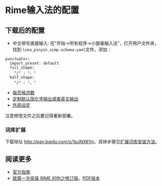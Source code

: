 Rime输入法的配置
===
 
## 下载后的配置
 
- 中文顿号直接输入: 在"开始→所有程序→小狼毫输入法"，打开用户文件夹，找到 `luna_pinyin_simp.schema.yaml`文件，添加：
```
punctuator:
  import_preset: default
  full_shape:
    "/" : "、"
  half_shape:
    "/" : "、"
```
- [每页候选数](https://github.com/rime/home/wiki/CustomizationGuide#%E4%B8%80%E4%BE%8B%E5%AE%9A%E8%A3%BD%E6%AF%8F%E9%A0%81%E5%80%99%E9%81%B8%E6%95%B8)
- [定制默认简化字输出或者英文输出](https://github.com/rime/home/wiki/CustomizationGuide#%E4%B8%80%E4%BE%8B%E5%AE%9A%E8%A3%BD%E7%B0%A1%E5%8C%96%E5%AD%97%E8%BC%B8%E5%87%BA)
- [外观设定](https://github.com/rime/home/wiki/CustomizationGuide#%E5%B0%8F%E7%8B%BC%E6%AF%AB%E5%A4%96%E8%A7%80%E8%A8%AD%E5%AE%9A)
 
注意修改文件之后要记得重新部署。
 
### 词库扩展
 
下载地址 <http://pan.baidu.com/s/1pJNX6Yn>，具体步骤见[扩展词库安装方法](http://tsai1993.github.io/rime.html)。
 
## 阅读更多
 
- [官方指南](https://github.com/rime/home/wiki/CustomizationGuide)
- [致第一次安装 RIME 的你之修订版](https://jianguoyun.com/p/DZISfzQQv_3jBRj4zgk)，[PDF版本](http://pan.baidu.com/s/1nuunmuX)
 